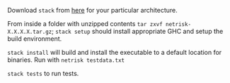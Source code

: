 Download `stack` from [here](https://github.com/commercialhaskell/stack/wiki/Downloads) for your particular architecture.

From inside a folder with unzipped contents `tar zxvf netrisk-X.X.X.X.tar.gz`; `stack setup` should install appropriate GHC and setup the build environment.

`stack install` will build and install the executable to a default location for binaries. Run with `netrisk testdata.txt`

`stack tests` to run tests.
